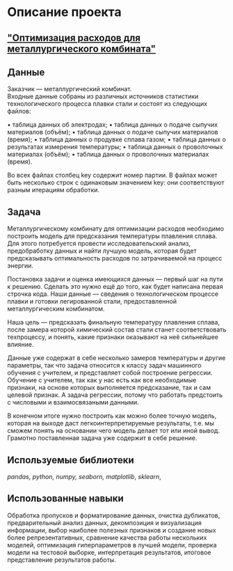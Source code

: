 # Описание проекта 
## ["Оптимизация расходов для металлургического комбината"](https://github.com/AlexandreFyodorov/My_Proects/blob/main/Optimization_of_industrial_costs/Industrial.ipynb)

## Данные

Заказчик — металлургический комбинат.<br>
Входные данные собраны из различных источников статистики технологического процесса плавки стали и состоят из следующих файлов:

• таблица данных об электродах;
• таблица данных о подаче сыпучих материалов (объём);
• таблица данных о подаче сыпучих материалов (время);
• таблица данных о продувке сплава газом;
• таблица данных о результатах измерения температуры;
• таблица данных о проволочных материалах (объём);
• таблица данных о проволочных материалах (время).

Во всех файлах столбец key содержит номер партии. 
В файлах может быть несколько строк с одинаковым значением key: они соответствуют разным итерациям обработки.

## Задача

Металлургическому комбинату для оптимизации расходов необходимо построить модель для предсказания температуры плавления сплава. Для этого потребуется провести исследовательский анализ, предобработку данных и найти лучшую модель, которая будет предсказывать оптимальность расходов по затрачиваемой на процесс энергии.

Постановка задачи и оценка имеющихся данных — первый шаг на пути к решению. Cделать это нужно ещё до того, как будет написана первая строчка кода. Наши данные — сведения о технологическом процессе плавки и готовки легированной стали, предоставленной металлургическим комбинатом.

Наша цель — предсказать финальную температуру плавления сплава, после замера которой химический состав стали станет соответствовать техпроцессу, и понять, какие признаки оказывают на неё сильнейшее влияние.

Данные уже содержат в себе несколько замеров температуры и другие параметры, так что задача относится к классу задач машинного обучения с учителем, и представляет собой построение регрессии. Обучение с учителем, так как у нас есть как все необходимые признаки, на основе которых выполняется предсказание, так и сам целевой признак. А задача регрессии, потому что работать предстоить с числовыми и взаимосвязаными данными.

В конечном итоге нужно построить как можно более точную модель, которая на выходе даст легкоинтерпретируемые результаты, т.е. мы сможем понять на основании чего модель делает тот или иной вывод. Грамотно поставленная задача уже содержит в себе решение.

## Используемые библиотеки
*pandas,* *python,* *numpy,* *seaborn,* *matplotlib*, *sklearn*, 

## Использованные навыки

Обработка пропусков и форматирование данных, очистка дубликатов, предварительный анализ данных, декомпозиция и визуализация информации, выбор наиболее полезных признаков и создание новых более репрезентативных, сравнение качества работы нескольких моделей, оптимизация гиперпараметров в лучшей модели, проверка модели на тестовой выборке, интерпретация результатов, итоговое представление результатов работы.

